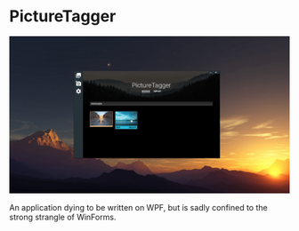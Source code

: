 # PictureTagger

![concept](Concept.png)

An application dying to be written on WPF, but is sadly confined to the strong strangle of WinForms.